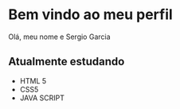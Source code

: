 # Bem vindo ao meu perfil

Olá, meu nome e Sergio Garcia

## Atualmente estudando
- HTML 5
- CSS5
- JAVA SCRIPT
